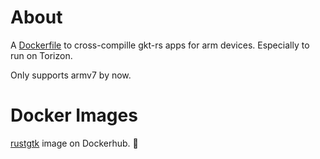 # About

A [Dockerfile](Dockerfile) to cross-compille gkt-rs apps for arm devices. Especially to run on Torizon.

Only supports armv7 by now.


# Docker Images

[rustgtk](https://hub.docker.com/repository/docker/reininy/gtkrust) image on Dockerhub. 🐋


